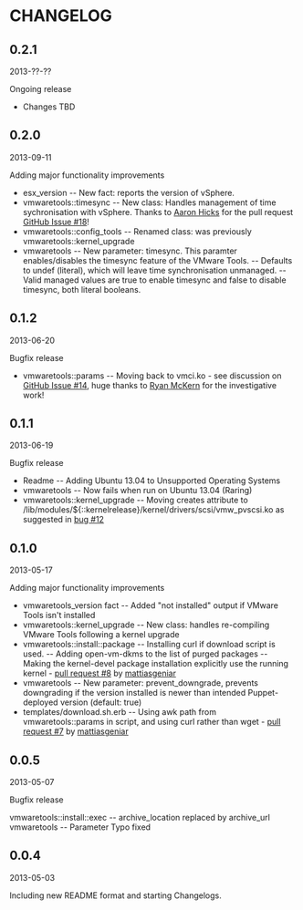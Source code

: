 CHANGELOG
=========

0.2.1
-----

2013-??-??

Ongoing release

  * Changes TBD

0.2.0
-----

2013-09-11

Adding major functionality improvements

  * esx_version               -- New fact: reports the version of vSphere.
  * vmwaretools::timesync     -- New class: Handles management of time sychronisation with vSphere. Thanks to [Aaron Hicks](https://github.com/Aethylred) for the pull request [GitHub Issue #18](https://github.com/craigwatson/puppet-vmwaretools/pull/18)!
  * vmwaretools::config_tools -- Renamed class: was previously vmwaretools::kernel_upgrade
  * vmwaretools               -- New parameter: timesync. This paramter enables/disables the timesync feature of the VMware Tools.
                              -- Defaults to undef (literal), which will leave time synchronisation unmanaged.
                              -- Valid managed values are true to enable timesync and false to disable timesync, both literal booleans.

0.1.2
-----

2013-06-20

Bugfix release

  * vmwaretools::params -- Moving back to vmci.ko - see discussion on [GitHub Issue #14](https://github.com/craigwatson/puppet-vmwaretools/pull/14), huge thanks to [Ryan McKern](https://github.com/mckern) for the investigative work!

0.1.1
-----

2013-06-19

Bugfix release

  * Readme                      -- Adding Ubuntu 13.04 to Unsupported Operating Systems
  * vmwaretools                 -- Now fails when run on Ubuntu 13.04 (Raring)
  * vmwaretools::kernel_upgrade -- Moving creates attribute to /lib/modules/${::kernelrelease}/kernel/drivers/scsi/vmw_pvscsi.ko as suggested in [bug #12](https://github.com/craigwatson/puppet-vmwaretools/issues/12)

0.1.0
-----

2013-05-17

Adding major functionality improvements

  * vmwaretools_version fact      -- Added "not installed" output if VMware Tools isn't installed
  * vmwaretools::kernel_upgrade   -- New class: handles re-compiling VMware Tools following a kernel upgrade
  * vmwaretools::install::package -- Installing curl if download script is used.
                                  -- Adding open-vm-dkms to the list of purged packages
                                  -- Making the kernel-devel package installation explicitly use the running kernel - [pull request #8](https://github.com/craigwatson/puppet-vmwaretools/pull/8) by [mattiasgeniar](https://github.com/mattiasgeniar)
  * vmwaretools                   -- New parameter: prevent_downgrade, prevents downgrading if the version installed is newer than intended Puppet-deployed version (default: true)
  * templates/download.sh.erb     -- Using awk path from vmwaretools::params in script, and using curl rather than wget - [pull request #7](https://github.com/craigwatson/puppet-vmwaretools/pull/7) by [mattiasgeniar](https://github.com/mattiasgeniar)

0.0.5
-----

2013-05-07

Bugfix release

  vmwaretools::install::exec -- archive_location replaced by archive_url
  vmwaretools                -- Parameter Typo fixed

0.0.4
-----

2013-05-03

Including new README format and starting Changelogs.
